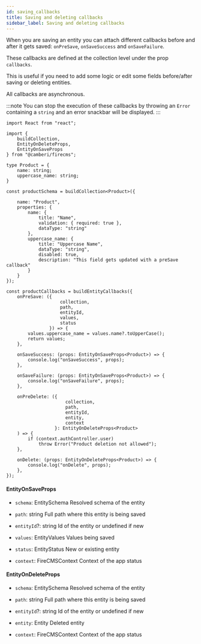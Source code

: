 ```yaml
---
id: saving_callbacks
title: Saving and deleting callbacks
sidebar_label: Saving and deleting callbacks
---
```


When you are saving an entity you can attach different callbacks before and
after it gets saved: `onPreSave`, `onSaveSuccess` and `onSaveFailure`.

These callbacks are defined at the collection level under the prop `callbacks`.

This is useful if you need to add some logic or edit some fields before/after
saving or deleting entities.

All callbacks are asynchronous.

:::note
You can stop the execution of these callbacks by throwing an `Error`
containing a `string` and an error snackbar will be displayed.
:::

```tsx
import React from "react";

import {
    buildCollection,
    EntityOnDeleteProps,
    EntityOnSaveProps
} from "@camberi/firecms";

type Product = {
    name: string;
    uppercase_name: string;
}

const productSchema = buildCollection<Product>({

    name: "Product",
    properties: {
        name: {
            title: "Name",
            validation: { required: true },
            dataType: "string"
        },
        uppercase_name: {
            title: "Uppercase Name",
            dataType: "string",
            disabled: true,
            description: "This field gets updated with a preSave callback"
        }
    }
});

const productCallbacks = buildEntityCallbacks({
    onPreSave: ({
                    collection,
                    path,
                    entityId,
                    values,
                    status
                }) => {
        values.uppercase_name = values.name?.toUpperCase();
        return values;
    },

    onSaveSuccess: (props: EntityOnSaveProps<Product>) => {
        console.log("onSaveSuccess", props);
    },

    onSaveFailure: (props: EntityOnSaveProps<Product>) => {
        console.log("onSaveFailure", props);
    },

    onPreDelete: ({
                      collection,
                      path,
                      entityId,
                      entity,
                      context
                  }: EntityOnDeleteProps<Product>
    ) => {
        if (context.authController.user)
            throw Error("Product deletion not allowed");
    },

    onDelete: (props: EntityOnDeleteProps<Product>) => {
        console.log("onDelete", props);
    },
});
```

#### EntityOnSaveProps

* `schema`: EntitySchema Resolved schema of the entity

* `path`: string Full path where this entity is being saved

* `entityId`?: string Id of the entity or undefined if new

* `values`: EntityValues Values being saved

* `status`: EntityStatus New or existing entity

* `context`: FireCMSContext Context of the app status

#### EntityOnDeleteProps

* `schema`: EntitySchema Resolved schema of the entity

* `path`: string Full path where this entity is being saved

* `entityId`?: string Id of the entity or undefined if new

* `entity`: Entity Deleted entity

* `context`: FireCMSContext Context of the app status

